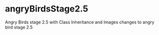 # angryBirdsStage2.5
Angry Birds stage 2.5 with Class Inheritance and Images
changes to angry bird stage 2.5
